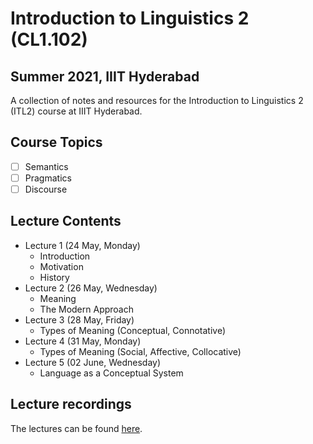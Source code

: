 # Introduction to Linguistics 2 (CL1.102)
## Summer 2021, IIIT Hyderabad

A collection of notes and resources for the Introduction to Linguistics 2 (ITL2) course at IIIT Hyderabad.

## Course Topics
- [ ] Semantics
- [ ] Pragmatics
- [ ] Discourse

## Lecture Contents
* Lecture 1 (24 May, Monday)
    - Introduction
    - Motivation
    - History
* Lecture 2 (26 May, Wednesday)
    - Meaning
    - The Modern Approach
* Lecture 3 (28 May, Friday)
    - Types of Meaning (Conceptual, Connotative)
* Lecture 4 (31 May, Monday)
    - Types of Meaning (Social, Affective, Collocative)
* Lecture 5 (02 June, Wednesday)
    - Language as a Conceptual System
    
## Lecture recordings
The lectures can be found [here](https://web.microsoftstream.com/user/73883361-dea3-4d91-8989-a18e4e3920d5).
